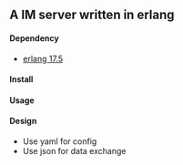 ## A IM server written in erlang

#### Dependency

* [erlang 17.5](http://www.erlang.org/)

#### Install

#### Usage

#### Design

* Use yaml for config
* Use json for data exchange